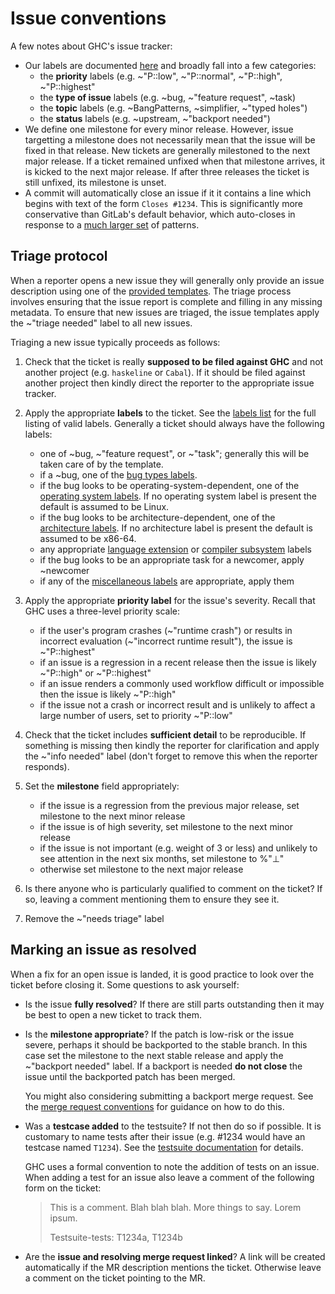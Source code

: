 # Issue conventions

A few notes about GHC's issue tracker:

 * Our labels are documented [here](gitlab/labels) and broadly fall into a few categories:
    * the **priority** labels (e.g. ~"P::low", ~"P::normal", ~"P::high", ~"P::highest"
    * the **type of issue** labels (e.g. ~bug, ~"feature request", ~task)
    * the **topic** labels (e.g. ~BangPatterns, ~simplifier, ~"typed holes")
    * the **status** labels (e.g. ~upstream, ~"backport needed")
 * We define one milestone for every minor release. However, issue targetting a milestone does not necessarily mean that the issue will be fixed in that release. New tickets are generally milestoned to the next major release. If a ticket remained unfixed when that milestone arrives, it is kicked to the next major release. If after three releases the ticket is still unfixed, its milestone is unset.
 * A commit will automatically close an issue if it it contains a line which begins with text of the form `Closes #1234`. This is significantly more conservative than GitLab's default behavior, which auto-closes in response to a [much larger set](https://docs.gitlab.com/ee/administration/issue_closing_pattern.html) of patterns.


## Triage protocol

When a reporter opens a new issue they will generally only provide an issue description using one of the [provided templates](https://gitlab.haskell.org/ghc/ghc/tree/master/.gitlab/issue_templates). The triage process involves ensuring that the issue report is complete and filling in any missing metadata. To ensure that new issues are triaged, the issue templates apply the ~"triage needed" label to all new issues.

Triaging a new issue typically proceeds as follows:

1. Check that the ticket is really **supposed to be filed against GHC** and not another project (e.g. `haskeline` or `Cabal`). If it should be filed against another project then kindly direct the reporter to the appropriate issue tracker.

1. Apply the appropriate **labels** to the ticket. See the [labels list](labels) for the full listing of valid labels. Generally a ticket should always have the following labels:

   * one of ~bug, ~"feature request", or ~"task"; generally this will be taken care of by the template.
   * if a ~bug, one of the [bug types labels](gitlab/labels#types-of-bugs).
   * if the bug looks to be operating-system-dependent, one of the [operating system labels](gitlab/labels#operating-systems). If no operating system label is present the default is assumed to be Linux.
   * if the bug looks to be architecture-dependent, one of the [architecture labels](gitlab/labels#architecture). If no architecture label is present the default is assumed to be x86-64.
   * any appropriate [language extension](gitlab/labels#language-extensions) or [compiler subsystem](gitlab/labels#subsystems) labels
   * if the bug looks to be an appropriate task for a newcomer, apply ~newcomer
   * if any of the [miscellaneous labels](gitlab/labels#miscellaneous) are appropriate, apply them


1. Apply the appropriate **priority label** for the issue's severity. Recall that GHC uses a three-level priority scale:

   * if the user's program crashes (~"runtime crash") or results in incorrect evaluation (~"incorrect runtime result"), the issue is ~"P::highest"
   * if an issue is a regression in a recent release then the issue is likely ~"P::high" or ~"P::highest"
   * if an issue renders a commonly used workflow difficult or impossible then the issue is likely ~"P::high"
   * if the issue not a crash or incorrect result and is unlikely to affect a large number of users, set to priority ~"P::low"

1. Check that the ticket includes **sufficient detail** to be reproducible. If something is missing then kindly the reporter for clarification and apply the ~"info needed" label (don't forget to remove this when the reporter responds).

1. Set the **milestone** field appropriately:

   * if the issue is a regression from the previous major release, set milestone to the next minor release
   * if the issue is of high severity, set milestone to the next minor release
   * if the issue is not important (e.g. weight of 3 or less) and unlikely to see attention in the next six months, set milestone to %"⊥"
   * otherwise set milestone to the next major release

1. Is there anyone who is particularly qualified to comment on the ticket? If so, leaving a comment mentioning them to ensure they see it.

1. Remove the ~"needs triage" label


## Marking an issue as resolved

When a fix for an open issue is landed, it is good practice to look over the ticket before closing it. Some questions to ask yourself:

 * Is the issue **fully resolved**? If there are still parts outstanding then it may be best to open a new ticket to track them.

 * Is the **milestone appropriate**? If the patch is low-risk or the issue severe, perhaps it should be backported to the stable branch. In this case set the milestone to the next stable release and apply the ~"backport needed" label. If a backport is needed **do not close** the issue until the backported patch has been merged.

   You might also considering submitting a backport merge request. See the [merge request conventions](gitlab/merge-requests) for guidance on how to do this.

 * Was a **testcase added** to the testsuite? If not then do so if possible. It is customary to name tests after their issue (e.g. #1234 would have an testcase named `T1234`). See the [testsuite documentation](building/running-tests/adding) for details.

   GHC uses a formal convention to note the addition of tests on an issue. When adding a test for an issue also leave a comment of the following form on the ticket:
   
   > This is a comment. Blah blah blah. More things to say. Lorem ipsum.
   > 
   > Testsuite-tests: T1234a, T1234b
   
 * Are the **issue and resolving merge request linked**? A link will be created automatically if the MR description mentions the ticket. Otherwise leave a comment on the ticket pointing to the MR.
